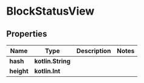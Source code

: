 
# BlockStatusView

## Properties
| Name | Type | Description | Notes |
| ------------ | ------------- | ------------- | ------------- |
| **hash** | **kotlin.String** |  |  |
| **height** | **kotlin.Int** |  |  |



